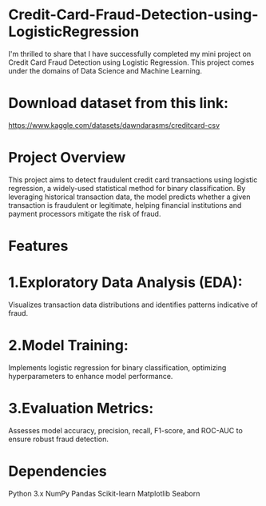 # Credit-Card-Fraud-Detection-using-LogisticRegression
I'm thrilled to share that I have successfully completed my mini project on Credit Card Fraud Detection using Logistic Regression. This project comes under the domains of Data Science and Machine Learning.

# Download dataset from this link:
https://www.kaggle.com/datasets/dawndarasms/creditcard-csv

# Project Overview
This project aims to detect fraudulent credit card transactions using logistic regression, a widely-used statistical method for binary classification. By leveraging historical transaction data, the model predicts whether a given transaction is fraudulent or legitimate, helping financial institutions and payment processors mitigate the risk of fraud.

# Features
# 1.Exploratory Data Analysis (EDA): 
Visualizes transaction data distributions and identifies patterns indicative of fraud.
# 2.Model Training: 
Implements logistic regression for binary classification, optimizing hyperparameters to enhance model performance.
# 3.Evaluation Metrics: 
Assesses model accuracy, precision, recall, F1-score, and ROC-AUC to ensure robust fraud detection.

# Dependencies
Python 3.x
NumPy
Pandas
Scikit-learn
Matplotlib
Seaborn
